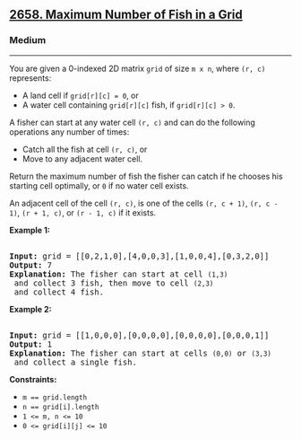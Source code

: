 ### <h2><a href="https://leetcode.com/problems/maximum-number-of-fish-in-a-grid/">2658. Maximum Number of Fish in a Grid</a></h2>  
<h3>Medium</h3>  
<hr>  
<div>  
<p>You are given a 0-indexed 2D matrix <code>grid</code> of size <code>m x n</code>, where <code>(r, c)</code> represents:</p>  
<ul>  
<li>A land cell if <code>grid[r][c] = 0</code>, or</li>  
<li>A water cell containing <code>grid[r][c]</code> fish, if <code>grid[r][c] > 0</code>.</li>  
</ul>  

<p>A fisher can start at any water cell <code>(r, c)</code> and can do the following operations any number of times:</p>  
<ul>  
<li>Catch all the fish at cell <code>(r, c)</code>, or</li>  
<li>Move to any adjacent water cell.</li>  
</ul>  

<p>Return the maximum number of fish the fisher can catch if he chooses his starting cell optimally, or <code>0</code> if no water cell exists.</p>  

<p>An adjacent cell of the cell <code>(r, c)</code>, is one of the cells <code>(r, c + 1)</code>, <code>(r, c - 1)</code>, <code>(r + 1, c)</code>, or <code>(r - 1, c)</code> if it exists.</p>  

<p><strong>Example 1:</strong></p>  
<pre>  
<strong>Input:</strong> grid = [[0,2,1,0],[4,0,0,3],[1,0,0,4],[0,3,2,0]]  
<strong>Output:</strong> 7  
<strong>Explanation:</strong> The fisher can start at cell <code>(1,3)</code> and collect 3 fish, then move to cell <code>(2,3)</code> and collect 4 fish.  
</pre>  

<p><strong>Example 2:</strong></p>  
<pre>  
<strong>Input:</strong> grid = [[1,0,0,0],[0,0,0,0],[0,0,0,0],[0,0,0,1]]  
<strong>Output:</strong> 1  
<strong>Explanation:</strong> The fisher can start at cells <code>(0,0)</code> or <code>(3,3)</code> and collect a single fish.  
</pre>  

<p><strong>Constraints:</strong></p>  
<ul>  
<li><code>m == grid.length</code></li>  
<li><code>n == grid[i].length</code></li>  
<li><code>1 <= m, n <= 10</code></li>  
<li><code>0 <= grid[i][j] <= 10</code></li>  
</ul>  
</div>  
